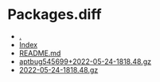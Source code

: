 Packages.diff
========================

- [.](.)
- [Index](Index)
- [README.md](README.md)
- [aptbug545699+2022-05-24-1818.48.gz](aptbug545699+2022-05-24-1818.48.gz)
- [2022-05-24-1818.48.gz](2022-05-24-1818.48.gz)

